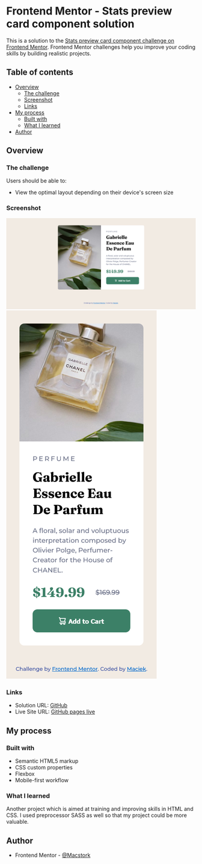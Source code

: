 # Frontend Mentor - Stats preview card component solution

This is a solution to the [Stats preview card component challenge on Frontend Mentor](https://www.frontendmentor.io/challenges/stats-preview-card-component-8JqbgoU62). Frontend Mentor challenges help you improve your coding skills by building realistic projects.

## Table of contents

- [Overview](#overview)
  - [The challenge](#the-challenge)
  - [Screenshot](#screenshot)
  - [Links](#links)
- [My process](#my-process)
  - [Built with](#built-with)
  - [What I learned](#what-i-learned)
- [Author](#author)

## Overview

### The challenge

Users should be able to:

- View the optimal layout depending on their device's screen size

### Screenshot

![Desktop version](/screenshots/desktop_version.png)
![Mobile version](/screenshots/mobile_version.png)

### Links

- Solution URL: [GitHub](https://github.com/maciejsmieja/Frontend-Mentor---product-preview-card-component-main)
- Live Site URL: [GitHub pages live](https://maciejsmieja.github.io/Frontend-Mentor---product-preview-card-component-main/)

## My process

### Built with

- Semantic HTML5 markup
- CSS custom properties
- Flexbox
- Mobile-first workflow

### What I learned

Another project which is aimed at training and improving skills in HTML and CSS. I used preprocessor SASS as well so that my project could be more valuable.

## Author

- Frontend Mentor - [@Macstork](https://www.frontendmentor.io/profile/Macstork)
